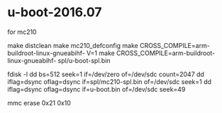 # u-boot-2016.07
for mc210

make distclean
make mc210_defconfig
make CROSS_COMPILE=arm-buildroot-linux-gnueabihf- V=1
make CROSS_COMPILE=arm-buildroot-linux-gnueabihf- spl/u-boot-spl.bin

fdisk -l
dd bs=512 seek=1 if=/dev/zero of=/dev/sdc count=2047
dd iflag=dsync oflag=dsync if=spl/mc210-spl.bin of=/dev/sdc seek=1
dd iflag=dsync oflag=dsync if=u-boot.bin of=/dev/sdc seek=49

mmc erase 0x21 0x10
